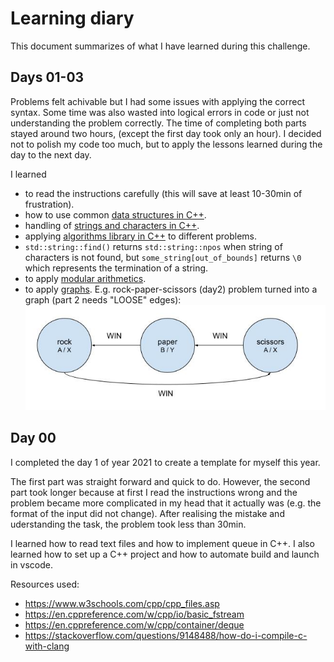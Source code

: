 # Learning diary

This document summarizes of what I have learned during this challenge.

## Days 01-03

Problems felt achivable but I had some issues with applying the correct syntax. Some time was also wasted into logical errors in code or just not understanding the problem correctly. The time of completing both parts stayed around two hours, (except the first day took only an hour). I decided not to polish my code too much, but to apply the lessons learned during the day to the next day.

I learned

* to read the instructions carefully (this will save at least 10-30min of frustration).
* how to use common [data structures in C++](<https://en.cppreference.com/w/cpp/container>).
* handling of [strings and characters in C++](<https://en.cppreference.com/w/cpp/string/basic_string>).
* applying [algorithms library in C++](<https://en.cppreference.com/w/cpp/algorithm>) to different problems.
* `std::string::find()` returns `std::string::npos` when string of characters is not found, but `some_string[out_of_bounds]` returns `\0` which represents the termination of a string.
* to apply [modular arithmetics](<https://www.khanacademy.org/computing/computer-science/cryptography/modarithmetic/a/)what-is-modular-arithmetic>).
* to apply [graphs](<https://en.wikipedia.org/wiki/Graph_(abstract_data_type)>). E.g. rock-paper-scissors (day2) problem turned into a graph (part 2 needs "LOOSE" edges):
![rock-paper-scissors-graph](images/rock_paper_scissors.jpg)

## Day 00

I completed the day 1 of year 2021 to create a template for myself this year.

The first part was straight forward and quick to do. However, the second part took longer because at first I read the instructions wrong and the problem became more complicated in my head that it actually was (e.g. the format of the input did not change). After realising the mistake and uderstanding the task, the problem took less than 30min.

I learned how to read text files and how to implement queue in C++. I also learned how to set up a C++ project and how to automate build and launch in vscode.

Resources used:

* <https://www.w3schools.com/cpp/cpp_files.asp>
* <https://en.cppreference.com/w/cpp/io/basic_fstream>
* <https://en.cppreference.com/w/cpp/container/deque>
* <https://stackoverflow.com/questions/9148488/how-do-i-compile-c-with-clang>
